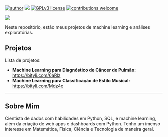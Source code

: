 [![author](https://img.shields.io/badge/author-andregustavo-red.svg)](https://www.linkedin.com/in/andr%C3%A9-gustavo-lopes-984bb119a/) [![](https://img.shields.io/badge/python-3.7+-blue.svg)](https://www.python.org/downloads/release/python-365/) [![GPLv3 license](https://img.shields.io/badge/License-GPLv3-blue.svg)](http://perso.crans.org/besson/LICENSE.html) [![contributions welcome](https://img.shields.io/badge/contributions-welcome-brightgreen.svg?style=flat)](https://github.com/andregustavo04)
<p>
  <img src="/Img/web_apps_logo.png">
</p

---
Neste repositório, estão meus projetos de machine learning e análises exploratórias.

## Projetos
Lista de projetos:

* **Machine Learning para Diagnóstico de Câncer de Pulmão:** https://bityli.com/6aRlz
* **Machine Learning para Classificação de Estilo Musical:** https://bityli.com/Mdz4o

---
## Sobre Mim
Cientista de dados com habilidades  em Python, SQL, e machine learning, além da criação de web apps e dashboards com Python. Tenho um imenso interesse em Matemática, 
Física, Ciência e Tecnologia de maneira geral. 

